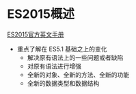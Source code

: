 # ES2015概述

[ES2015官方英文手册](https://262.ecma-international.org/6.0/)

- 重点了解在 ES5.1 基础之上的变化
  - 解决原有语法上的一些问题或者缺陷
  - 对原有语法进行增强
  - 全新的对象、全新的方法、全新的功能
  - 全新的数据类型和数据结构